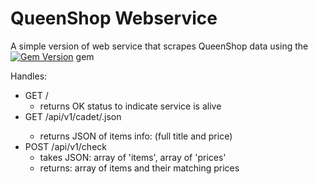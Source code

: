 # QueenShop Webservice

A simple version of web service that scrapes QueenShop data using the
[![Gem Version](https://badge.fury.io/rb/queenshop.svg)](https://badge.fury.io/rb/queenshop) gem

Handles:
- GET   /
  - returns OK status to indicate service is alive
- GET   /api/v1/cadet/<item>.json
  - returns JSON of items info: (full title and price)
- POST  /api/v1/check
  - takes JSON: array of 'items', array of 'prices'
  - returns: array of items and their matching prices
